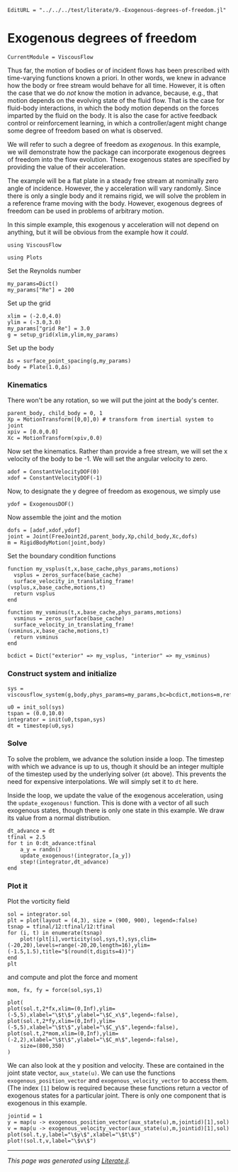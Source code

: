 ```@meta
EditURL = "../../../test/literate/9.-Exogenous-degrees-of-freedom.jl"
```

# Exogenous degrees of freedom

```@meta
CurrentModule = ViscousFlow
```

Thus far, the motion of bodies or of incident flows has been prescribed
with time-varying functions known a priori. In other words, we knew
in advance how the body or free stream would behave for all time. However,
it is often the case that we do *not* know the motion in advance, because,
e.g., that motion depends on the evolving state of the fluid flow. That is
the case for fluid-body interactions, in which the body motion depends
on the forces imparted by the fluid on the body. It is also the
case for active feedback control or reinforcement learning, in which
a controller/agent might change some degree of freedom based on what
is observed.

We will refer to such a degree of freedom as *exogenous*. In this example,
we will demonstrate how the package can incorporate exogenous degrees
of freedom into the flow evolution. These exogenous states are specified by providing
the value of their acceleration.

The example will be a flat plate
in a steady free stream at nominally zero angle of incidence. However,
the y acceleration will vary randomly. Since there is only a single body
and it remains rigid, we will solve the problem in a reference frame moving
with the body. However, exogenous degrees of freedom can be used in problems
of arbitrary motion.

In this simple example, this exogenous
y acceleration will not depend on anything, but it will be obvious from the
example how it *could*.

````@example 9.-Exogenous-degrees-of-freedom
using ViscousFlow
````

````@example 9.-Exogenous-degrees-of-freedom
using Plots
````

Set the Reynolds number

````@example 9.-Exogenous-degrees-of-freedom
my_params=Dict()
my_params["Re"] = 200
````

Set up the grid

````@example 9.-Exogenous-degrees-of-freedom
xlim = (-2.0,4.0)
ylim = (-3.0,3.0)
my_params["grid Re"] = 3.0
g = setup_grid(xlim,ylim,my_params)
````

Set up the body

````@example 9.-Exogenous-degrees-of-freedom
Δs = surface_point_spacing(g,my_params)
body = Plate(1.0,Δs)
````

### Kinematics
There won't be any rotation, so we will put the
joint at the body's center.

````@example 9.-Exogenous-degrees-of-freedom
parent_body, child_body = 0, 1
Xp = MotionTransform([0,0],0) # transform from inertial system to joint
xpiv = [0.0,0.0]
Xc = MotionTransform(xpiv,0.0)
````

Now set the kinematics. Rather than provide a free stream, we will set the x velocity of
the body to be -1. We will set the angular velocity to zero.

````@example 9.-Exogenous-degrees-of-freedom
adof = ConstantVelocityDOF(0)
xdof = ConstantVelocityDOF(-1)
````

Now, to designate the y degree of freedom as exogenous, we simply use

````@example 9.-Exogenous-degrees-of-freedom
ydof = ExogenousDOF()
````

Now assemble the joint and the motion

````@example 9.-Exogenous-degrees-of-freedom
dofs = [adof,xdof,ydof]
joint = Joint(FreeJoint2d,parent_body,Xp,child_body,Xc,dofs)
m = RigidBodyMotion(joint,body)
````

Set the boundary condition functions

````@example 9.-Exogenous-degrees-of-freedom
function my_vsplus(t,x,base_cache,phys_params,motions)
  vsplus = zeros_surface(base_cache)
  surface_velocity_in_translating_frame!(vsplus,x,base_cache,motions,t)
  return vsplus
end

function my_vsminus(t,x,base_cache,phys_params,motions)
  vsminus = zeros_surface(base_cache)
  surface_velocity_in_translating_frame!(vsminus,x,base_cache,motions,t)
  return vsminus
end

bcdict = Dict("exterior" => my_vsplus, "interior" => my_vsminus)
````

### Construct system and initialize

````@example 9.-Exogenous-degrees-of-freedom
sys = viscousflow_system(g,body,phys_params=my_params,bc=bcdict,motions=m,reference_body=1);

u0 = init_sol(sys)
tspan = (0.0,10.0)
integrator = init(u0,tspan,sys)
dt = timestep(u0,sys)
````

### Solve
To solve the problem, we advance the solution inside a loop. The timestep
with which we advance is up to us, though it should be an integer multiple
of the timestep used by the underlying solver (`dt` above). This prevents
the need for expensive interpolations. We will simply set it to `dt` here.

Inside the loop, we update the value of the exogenous acceleration,
using the `update_exogenous!` function. This is done with a vector of
all such exogenous states, though there is only one state in this example.
We draw its value from a normal distribution.

````@example 9.-Exogenous-degrees-of-freedom
dt_advance = dt
tfinal = 2.5
for t in 0:dt_advance:tfinal
    a_y = randn()
    update_exogenous!(integrator,[a_y])
    step!(integrator,dt_advance)
end
````

### Plot it
Plot the vorticity field

````@example 9.-Exogenous-degrees-of-freedom
sol = integrator.sol
plt = plot(layout = (4,3), size = (900, 900), legend=:false)
tsnap = tfinal/12:tfinal/12:tfinal
for (i, t) in enumerate(tsnap)
    plot!(plt[i],vorticity(sol,sys,t),sys,clim=(-20,20),levels=range(-20,20,length=16),ylim=(-1.5,1.5),title="$(round(t,digits=4))")
end
plt
````

and compute and plot the force and moment

````@example 9.-Exogenous-degrees-of-freedom
mom, fx, fy = force(sol,sys,1)

plot(
plot(sol.t,2*fx,xlim=(0,Inf),ylim=(-5,5),xlabel="\$t\$",ylabel="\$C_x\$",legend=:false),
plot(sol.t,2*fy,xlim=(0,Inf),ylim=(-5,5),xlabel="\$t\$",ylabel="\$C_y\$",legend=:false),
plot(sol.t,2*mom,xlim=(0,Inf),ylim=(-2,2),xlabel="\$t\$",ylabel="\$C_m\$",legend=:false),
    size=(800,350)
)
````

We can also look at the y position and velocity. These are contained in
the joint state vector, `aux_state(u)`. We can use the functions `exogenous_position_vector`
and `exogenous_velocity_vector` to access them. (The index `[1]` below is required
because these functions return a vector of exogenous states for a particular joint.
There is only one component that is exogenous in this example.

````@example 9.-Exogenous-degrees-of-freedom
jointid = 1
y = map(u -> exogenous_position_vector(aux_state(u),m,jointid)[1],sol)
v = map(u -> exogenous_velocity_vector(aux_state(u),m,jointid)[1],sol)
plot(sol.t,y,label="\$y\$",xlabel="\$t\$")
plot!(sol.t,v,label="\$v\$")
````

---

*This page was generated using [Literate.jl](https://github.com/fredrikekre/Literate.jl).*

